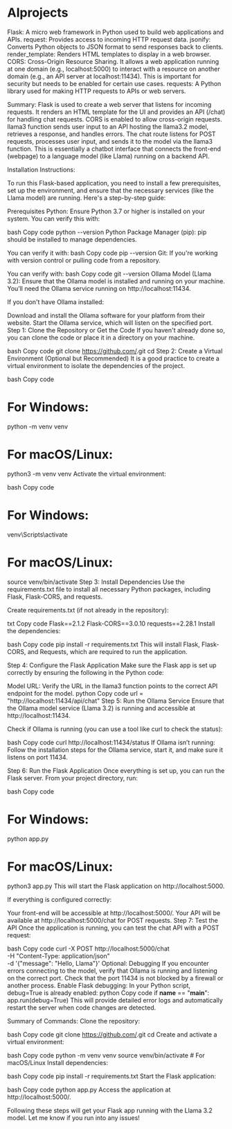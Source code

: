 # AIprojects
Flask: A micro web framework in Python used to build web applications and APIs.
request: Provides access to incoming HTTP request data.
jsonify: Converts Python objects to JSON format to send responses back to clients.
render_template: Renders HTML templates to display in a web browser.
CORS: Cross-Origin Resource Sharing. It allows a web application running at one domain (e.g., localhost:5000) to interact with a resource on another domain (e.g., an API server at localhost:11434). This is important for security but needs to be enabled for certain use cases.
requests: A Python library used for making HTTP requests to APIs or web servers.

Summary:
Flask is used to create a web server that listens for incoming requests. It renders an HTML template for the UI and provides an API (/chat) for handling chat requests.
CORS is enabled to allow cross-origin requests.
llama3 function sends user input to an API hosting the llama3.2 model, retrieves a response, and handles errors.
The chat route listens for POST requests, processes user input, and sends it to the model via the llama3 function.
This is essentially a chatbot interface that connects the front-end (webpage) to a language model (like Llama) running on a backend API.

Installation Instructions:

To run this Flask-based application, you need to install a few prerequisites, set up the environment, and ensure that the necessary services (like the Llama model) are running. Here's a step-by-step guide:

Prerequisites
Python: Ensure Python 3.7 or higher is installed on your system. You can verify this with:

bash
Copy code
python --version
Python Package Manager (pip): pip should be installed to manage dependencies.

You can verify it with:
bash
Copy code
pip --version
Git: If you're working with version control or pulling code from a repository.

You can verify with:
bash
Copy code
git --version
Ollama Model (Llama 3.2): Ensure that the Ollama model is installed and running on your machine. You’ll need the Ollama service running on http://localhost:11434.

If you don't have Ollama installed:

Download and install the Ollama software for your platform from their website.
Start the Ollama service, which will listen on the specified port.
Step 1: Clone the Repository or Get the Code
If you haven't already done so, you can clone the code or place it in a directory on your machine.

bash
Copy code
git clone https://github.com/<your-repo-name>.git
cd <your-repo-directory>
Step 2: Create a Virtual Environment (Optional but Recommended)
It is a good practice to create a virtual environment to isolate the dependencies of the project.

bash
Copy code
# For Windows:
python -m venv venv
# For macOS/Linux:
python3 -m venv venv
Activate the virtual environment:

bash
Copy code
# For Windows:
venv\Scripts\activate

# For macOS/Linux:
source venv/bin/activate
Step 3: Install Dependencies
Use the requirements.txt file to install all necessary Python packages, including Flask, Flask-CORS, and requests.

Create requirements.txt (if not already in the repository):

txt
Copy code
Flask==2.1.2
Flask-CORS==3.0.10
requests==2.28.1
Install the dependencies:

bash
Copy code
pip install -r requirements.txt
This will install Flask, Flask-CORS, and Requests, which are required to run the application.

Step 4: Configure the Flask Application
Make sure the Flask app is set up correctly by ensuring the following in the Python code:

Model URL: Verify the URL in the llama3 function points to the correct API endpoint for the model.
python
Copy code
url = "http://localhost:11434/api/chat"
Step 5: Run the Ollama Service
Ensure that the Ollama model service (Llama 3.2) is running and accessible at http://localhost:11434.

Check if Ollama is running (you can use a tool like curl to check the status):

bash
Copy code
curl http://localhost:11434/status
If Ollama isn’t running: Follow the installation steps for the Ollama service, start it, and make sure it listens on port 11434.

Step 6: Run the Flask Application
Once everything is set up, you can run the Flask server. From your project directory, run:

bash
Copy code
# For Windows:
python app.py

# For macOS/Linux:
python3 app.py
This will start the Flask application on http://localhost:5000.

If everything is configured correctly:

Your front-end will be accessible at http://localhost:5000/.
Your API will be available at http://localhost:5000/chat for POST requests.
Step 7: Test the API
Once the application is running, you can test the chat API with a POST request:

bash
Copy code
curl -X POST http://localhost:5000/chat \
     -H "Content-Type: application/json" \
     -d '{"message": "Hello, Llama"}'
Optional: Debugging
If you encounter errors connecting to the model, verify that Ollama is running and listening on the correct port.
Check that the port 11434 is not blocked by a firewall or another process.
Enable Flask debugging: In your Python script, debug=True is already enabled:
python
Copy code
if __name__ == "__main__":
    app.run(debug=True)
This will provide detailed error logs and automatically restart the server when code changes are detected.

Summary of Commands:
Clone the repository:

bash
Copy code
git clone https://github.com/<your-repo>.git
cd <your-repo-directory>
Create and activate a virtual environment:

bash
Copy code
python -m venv venv
source venv/bin/activate  # For macOS/Linux
Install dependencies:

bash
Copy code
pip install -r requirements.txt
Start the Flask application:

bash
Copy code
python app.py
Access the application at http://localhost:5000/.

Following these steps will get your Flask app running with the Llama 3.2 model. Let me know if you run into any issues!






